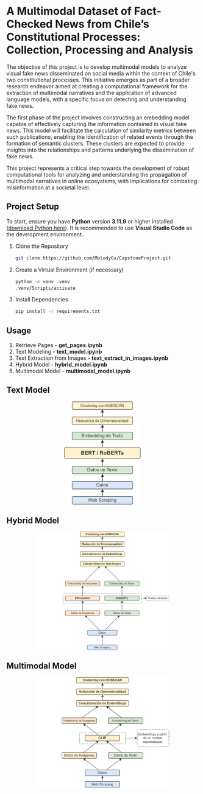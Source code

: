 # A Multimodal Dataset of Fact-Checked News from Chile’s Constitutional Processes: Collection, Processing and Analysis

The objective of this project is to develop multimodal models to analyze visual fake news disseminated on social media within the context of Chile's two constitutional processes. This initiative emerges as part of a broader research endeavor aimed at creating a computational framework for the extraction of multimodal narratives and the application of advanced language models, with a specific focus on detecting and understanding fake news.

The first phase of the project involves constructing an embedding model capable of effectively capturing the information contained in visual fake news. This model will facilitate the calculation of similarity metrics between such publications, enabling the identification of related events through the formation of semantic clusters. These clusters are expected to provide insights into the relationships and patterns underlying the dissemination of fake news.

This project represents a critical step towards the development of robust computational tools for analyzing and understanding the propagation of multimodal narratives in online ecosystems, with implications for combating misinformation at a societal level.

## Project Setup

To start, ensure you have **Python** version **3.11.9** or higher installed ([download Python here](https://www.python.org/downloads/)). It is recommended to use **Visual Studio Code** as the development environment.

1. Clone the Repository

   ```bash
   git clone https://github.com/MolodyGs/CapstoneProject.git

   ```

2. Create a Virtual Environment (if necessary)

   ```bash
   python -m venv .venv
   .venv/Scripts/activate
   ```

3. Install Dependencies

   ```bash
   pip install -r requirements.txt
   ```

## Usage

1. Retrieve Pages - **get_pages.ipynb**
2. Text Modeling - **text_model.ipynb**
3. Text Extraction from Images - **text_extract_in_images.ipynb**
4. Hybrid Model - **hybrid_model.ipynb**
5. Multimodal Model - **multimodal_model.ipynb**

## Text Model

<div style="display: flex; justify-content: center; width: 100%;">
   <img src="src/assets/text_model.jpg" alt="text model" width="200">
</div>

## Hybrid Model

<div style="display: flex; justify-content: center; width: 100%;">
   <img src="src/assets/hybrid_model.jpg" alt="hybrid model" width="350">
</div>

## Multimodal Model

<div style="display: flex; justify-content: center; width: 100%;">
   <img src="src/assets/multimodal_model.jpg" alt="multimodal model" width="350">
</div>
